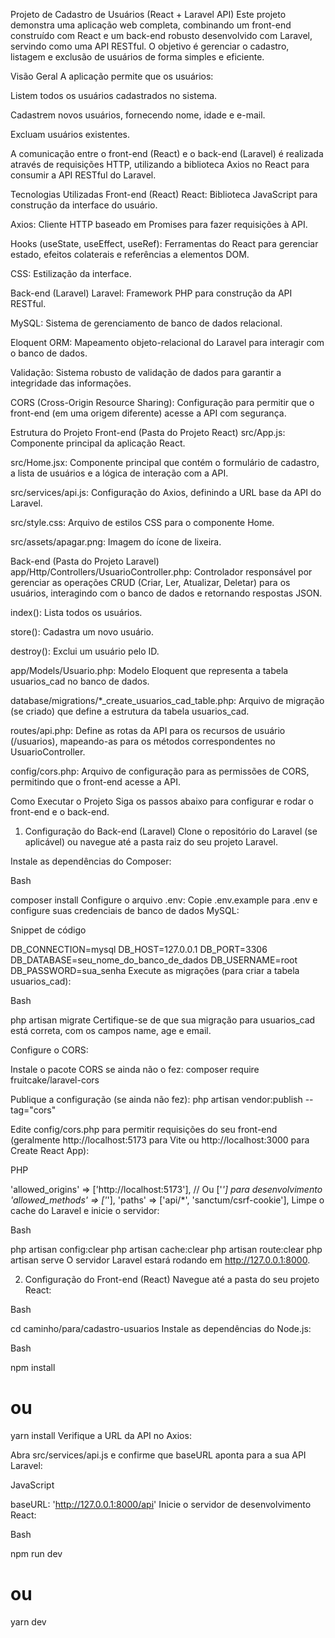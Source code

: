 Projeto de Cadastro de Usuários (React + Laravel API)
Este projeto demonstra uma aplicação web completa, combinando um front-end construído com React e um back-end robusto desenvolvido com Laravel, servindo como uma API RESTful. O objetivo é gerenciar o cadastro, listagem e exclusão de usuários de forma simples e eficiente.

Visão Geral
A aplicação permite que os usuários:

Listem todos os usuários cadastrados no sistema.

Cadastrem novos usuários, fornecendo nome, idade e e-mail.

Excluam usuários existentes.

A comunicação entre o front-end (React) e o back-end (Laravel) é realizada através de requisições HTTP, utilizando a biblioteca Axios no React para consumir a API RESTful do Laravel.

Tecnologias Utilizadas
Front-end (React)
React: Biblioteca JavaScript para construção da interface do usuário.

Axios: Cliente HTTP baseado em Promises para fazer requisições à API.

Hooks (useState, useEffect, useRef): Ferramentas do React para gerenciar estado, efeitos colaterais e referências a elementos DOM.

CSS: Estilização da interface.

Back-end (Laravel)
Laravel: Framework PHP para construção da API RESTful.

MySQL: Sistema de gerenciamento de banco de dados relacional.

Eloquent ORM: Mapeamento objeto-relacional do Laravel para interagir com o banco de dados.

Validação: Sistema robusto de validação de dados para garantir a integridade das informações.

CORS (Cross-Origin Resource Sharing): Configuração para permitir que o front-end (em uma origem diferente) acesse a API com segurança.

Estrutura do Projeto
Front-end (Pasta do Projeto React)
src/App.js: Componente principal da aplicação React.

src/Home.jsx: Componente principal que contém o formulário de cadastro, a lista de usuários e a lógica de interação com a API.

src/services/api.js: Configuração do Axios, definindo a URL base da API do Laravel.

src/style.css: Arquivo de estilos CSS para o componente Home.

src/assets/apagar.png: Imagem do ícone de lixeira.

Back-end (Pasta do Projeto Laravel)
app/Http/Controllers/UsuarioController.php: Controlador responsável por gerenciar as operações CRUD (Criar, Ler, Atualizar, Deletar) para os usuários, interagindo com o banco de dados e retornando respostas JSON.

index(): Lista todos os usuários.

store(): Cadastra um novo usuário.

destroy(): Exclui um usuário pelo ID.

app/Models/Usuario.php: Modelo Eloquent que representa a tabela usuarios_cad no banco de dados.

database/migrations/*_create_usuarios_cad_table.php: Arquivo de migração (se criado) que define a estrutura da tabela usuarios_cad.

routes/api.php: Define as rotas da API para os recursos de usuário (/usuarios), mapeando-as para os métodos correspondentes no UsuarioController.

config/cors.php: Arquivo de configuração para as permissões de CORS, permitindo que o front-end acesse a API.

Como Executar o Projeto
Siga os passos abaixo para configurar e rodar o front-end e o back-end.

1. Configuração do Back-end (Laravel)
Clone o repositório do Laravel (se aplicável) ou navegue até a pasta raiz do seu projeto Laravel.

Instale as dependências do Composer:

Bash

composer install
Configure o arquivo .env: Copie .env.example para .env e configure suas credenciais de banco de dados MySQL:

Snippet de código

DB_CONNECTION=mysql
DB_HOST=127.0.0.1
DB_PORT=3306
DB_DATABASE=seu_nome_do_banco_de_dados
DB_USERNAME=root
DB_PASSWORD=sua_senha
Execute as migrações (para criar a tabela usuarios_cad):

Bash

php artisan migrate
Certifique-se de que sua migração para usuarios_cad está correta, com os campos name, age e email.

Configure o CORS:

Instale o pacote CORS se ainda não o fez: composer require fruitcake/laravel-cors

Publique a configuração (se ainda não fez): php artisan vendor:publish --tag="cors"

Edite config/cors.php para permitir requisições do seu front-end (geralmente http://localhost:5173 para Vite ou http://localhost:3000 para Create React App):

PHP

'allowed_origins' => ['http://localhost:5173'], // Ou ['*'] para desenvolvimento
'allowed_methods' => ['*'],
'paths' => ['api/*', 'sanctum/csrf-cookie'],
Limpe o cache do Laravel e inicie o servidor:

Bash

php artisan config:clear
php artisan cache:clear
php artisan route:clear
php artisan serve
O servidor Laravel estará rodando em http://127.0.0.1:8000.

2. Configuração do Front-end (React)
Navegue até a pasta do seu projeto React:

Bash

cd caminho/para/cadastro-usuarios
Instale as dependências do Node.js:

Bash

npm install
# ou
yarn install
Verifique a URL da API no Axios:

Abra src/services/api.js e confirme que baseURL aponta para a sua API Laravel:

JavaScript

baseURL: 'http://127.0.0.1:8000/api'
Inicie o servidor de desenvolvimento React:

Bash

npm run dev
# ou
yarn dev